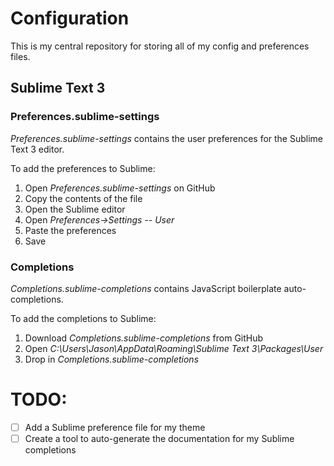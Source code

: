 # Configuration
This is my central repository for storing all of my config and preferences files.


## Sublime Text 3
### Preferences.sublime-settings
*Preferences.sublime-settings* contains the user preferences for the Sublime Text 3 editor.

To add the preferences to Sublime:

1. Open *Preferences.sublime-settings* on GitHub
2. Copy the contents of the file
3. Open the Sublime editor
4. Open *Preferences->Settings -- User*
5. Paste the preferences
6. Save

### Completions
*Completions.sublime-completions* contains JavaScript boilerplate auto-completions.

To add the completions to Sublime:

1. Download *Completions.sublime-completions* from GitHub
2. Open *C:\Users\Jason\AppData\Roaming\Sublime Text 3\Packages\User*
3. Drop in *Completions.sublime-completions*


# TODO:

- [ ] Add a Sublime preference file for my theme
- [ ] Create a tool to auto-generate the documentation for my Sublime completions

